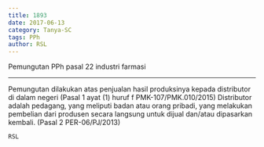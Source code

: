 ```yaml
---
title: 1893
date: 2017-06-13
category: Tanya-SC
tags: PPh
author: RSL
---
```


Pemungutan PPh pasal 22 industri farmasi

---

Pemungutan dilakukan atas penjualan hasil produksinya kepada distributor di dalam negeri (Pasal 1 ayat (1) huruf f PMK-107/PMK.010/2015) Distributor adalah pedagang, yang meliputi badan atau orang pribadi, yang melakukan pembelian dari produsen secara langsung untuk dijual dan/atau dipasarkan kembali. (Pasal 2 PER-06/PJ/2013)

`RSL`
